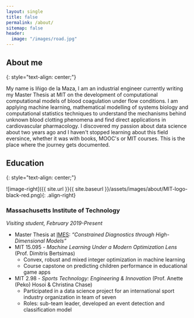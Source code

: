 ```yaml
---
layout: single
title: false
permalink: /about/
sitemap: false
header:
  image: "/images/road.jpg"
---
```


## About me
{: style="text-align: center;"}

My name is Iñigo de la Maza, I am an industrial engineer currently writing my Master Thesis at MIT on the development of computational computational models of blood coagulation under flow conditions. I am applying machine learning, mathematical modelling of systems biology and computational statistics techniques to understand the mechanisms behind unknown blood clotting phenomena and find direct applications in cardiovascular pharmacology. I discovered my passion about data science about two years ago and I haven't stopped learning about this field eversince, whether it was with books, MOOC's or MIT courses. This is the place where the journey gets documented.

## Education
{: style="text-align: center;"}

![image-right]({{ site.url }}{{ site.baseurl }}/assets/images/about/MIT-logo-black-red.png){: .align-right} 
### Massachusetts Institute of Technology 
_Visiting student, February 2019-Present_

  * Master Thesis at [IMES](http://imes.mit.edu/ "IMES"): _“Constrained Diagnostics through High-Dimensional Models”_
  * MIT 15.095 - _Machine Learning Under a Modern Optimization Lens_ (Prof. Dimitris Bertsimas)
	- Convex, robust and mixed integer optimization in machine learning
	- Course capstone on predicting children performance in educational game apps
  * MIT 2.98 - _Sports Technology: Engineering & Innovation_ (Prof. Anette (Peko) Hosoi & Christina Chase)
	- Participated in a data science project for an international sport industry organization in team of seven
	- Roles: sub-team leader, developed an event detection and classification model
